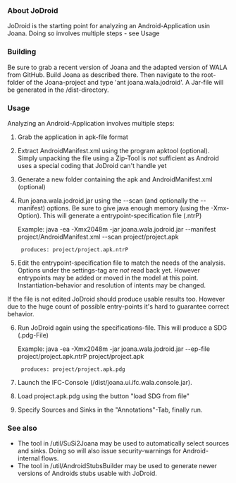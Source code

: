 ### About JoDroid

JoDroid is the starting point for analyzing an Android-Application usin Joana. Doing so involves multiple steps - see Usage

### Building

Be sure to grab a recent version of Joana and the adapted version of WALA from GitHub. Build Joana as described there.
Then navigate to the root-folder of the Joana-project and type 'ant joana.wala.jodroid'. A Jar-file will be generated 
in the /dist-directory.

### Usage

Analyzing an Android-Application involves multiple steps:

1.  Grab the application in apk-file format

2.  Extract AndroidManifest.xml using the program apktool (optional).
    Simply unpacking the file using a Zip-Tool is _not_ sufficient as Android uses a special coding that JoDroid can't handle yet

3. Generate a new folder containing the apk and AndroidManifest.xml (optional)

4. Run joana.wala.jodroid.jar using the --scan (and optionally the --manifest) options. Be sure to give java enough memory (using the -Xmx-Option). This will generate a entrypoint-specification file (.ntrP)

    Example:
        java -ea -Xmx2048m -jar joana.wala.jodroid.jar --manifest project/AndroidManifest.xml --scan project/project.apk
        
        produces: project/project.apk.ntrP

5. Edit the entrypoint-specification file to match the needs of the analysis. Options under the settings-tag are _not_ read back yet. However entrypoints may be added or moved in the model at this point. Instantiation-behavior and resolution of intents may be changed.

If the file is not edited JoDroid should produce usable results too. However due to the huge count of possible entry-points it's hard to guarantee correct behavior.

6. Run JoDroid again using the specifications-file. This will produce a SDG (.pdg-File)

    Example:
        java -ea -Xmx2048m -jar joana.wala.jodroid.jar --ep-file project/project.apk.ntrP project/project.apk
        
        produces: project/project.apk.pdg

7. Launch the IFC-Console (/dist/joana.ui.ifc.wala.console.jar).

8. Load project.apk.pdg using the button "load SDG from file"

9. Specify Sources and Sinks in the "Annotations"-Tab, finally run.

### See also

* The tool in /util/SuSi2Joana may be used to automatically select sources and sinks. Doing so will also issue security-warnings for Android-internal flows.
* The tool in /util/AndroidStubsBuilder may be used to generate newer versions of Androids stubs usable with JoDroid. 
